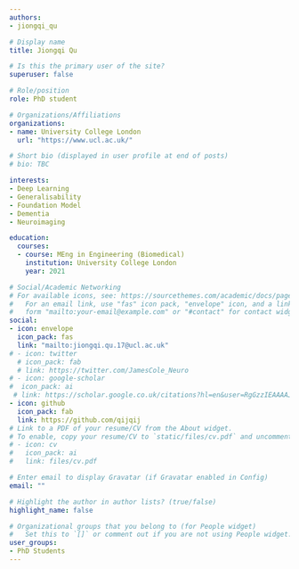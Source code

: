 ```yaml
---
authors:
- jiongqi_qu

# Display name
title: Jiongqi Qu

# Is this the primary user of the site?
superuser: false

# Role/position
role: PhD student

# Organizations/Affiliations
organizations:
- name: University College London
  url: "https://www.ucl.ac.uk/"

# Short bio (displayed in user profile at end of posts)
# bio: TBC

interests:
- Deep Learning
- Generalisability
- Foundation Model
- Dementia
- Neuroimaging

education:
  courses:
  - course: MEng in Engineering (Biomedical)
    institution: University College London
    year: 2021

# Social/Academic Networking
# For available icons, see: https://sourcethemes.com/academic/docs/page-builder/#icons
#   For an email link, use "fas" icon pack, "envelope" icon, and a link in the
#   form "mailto:your-email@example.com" or "#contact" for contact widget.
social:
- icon: envelope
  icon_pack: fas
  link: "mailto:jiongqi.qu.17@ucl.ac.uk"
# - icon: twitter
  # icon_pack: fab
  # link: https://twitter.com/JamesCole_Neuro
# - icon: google-scholar
#  icon_pack: ai
 # link: https://scholar.google.co.uk/citations?hl=en&user=RgGzzIEAAAAJ
- icon: github
  icon_pack: fab
  link: https://github.com/qijqij
# Link to a PDF of your resume/CV from the About widget.
# To enable, copy your resume/CV to `static/files/cv.pdf` and uncomment the lines below.
# - icon: cv
#   icon_pack: ai
#   link: files/cv.pdf

# Enter email to display Gravatar (if Gravatar enabled in Config)
email: ""

# Highlight the author in author lists? (true/false)
highlight_name: false

# Organizational groups that you belong to (for People widget)
#   Set this to `[]` or comment out if you are not using People widget.
user_groups:
- PhD Students
---
```


